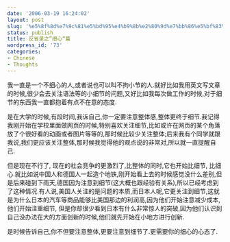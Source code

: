 ```yaml
---
date: '2006-03-19 16:24:02'
layout: post
slug: '%e5%8f%8d%e7%9c%81%e5%bd%95%e4%b9%8b%e2%80%9d%e7%bb%86%e5%bf%83%e2%80%9c%e7%af%87'
status: publish
title: 反省录之”细心“篇
wordpress_id: '73'
categories:
- Chinese
- Thoughts
---
```





我一直是一个不细心的人,或者说也可以叫不拘小节的人.就好比如我用英文写文章的时候,很少会去关注语法等的小细节的问题,又好比如我每次做工作的时候,对于细节的东西我一直都抱着有点不在意的态度.




是在大学的时候,有段时间,我诉自己,你一定要注意整体感,整体更终于细节.我记得我刚开始在学校里面做网页的时候,特别喜欢关注细节,比如或许在网页的某个角落放了个很好看的动画或者图片等等的,那时候比较少关注整体;后来我有个同学就跟我说,我们更应该关注整体,那时候我觉得他的观点说的非常对,所以就一直提醒自己.




但是现在不行了, 现在的社会竞争的更激烈了,比整体的同时,它也开始比细节, 比细心.就比如说中国人和德国人一起造个地铁,刚开始看上去的时候感觉没什么差别,但是后来碰到下雨天,德国因为注意到细节(这大概也跟经验有关系),所以已经考虑到了这种情况.有人说,美国人关注的是问题的本质,而日本人呢,它更关注到细节,这就是为什么日本的汽车等商品能够比美国那边的利润高,因为他们开始注意减少成本,他们开始注重细节, 但是你却很少看到日本有什么非常惊人的突破,因为他们认识到自己没办法在大的方面创新的时候,他们就先开始在小地方进行创新.




是时候告诉自己,你不但要注意整体,更要注意到细节了.更需要你的细心的心态了.



